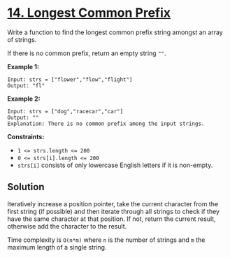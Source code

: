 # [14. Longest Common Prefix](https://leetcode.com/problems/longest-common-prefix/description/)

Write a function to find the longest common prefix string amongst an array of strings.

If there is no common prefix, return an empty string <code>""</code>.

**Example 1:**

```
Input: strs = ["flower","flow","flight"]
Output: "fl"
```

**Example 2:**

```
Input: strs = ["dog","racecar","car"]
Output: ""
Explanation: There is no common prefix among the input strings.
```

**Constraints:**

- <code>1 <= strs.length <= 200</code>
- <code>0 <= strs[i].length <= 200</code>
- <code>strs[i]</code> consists of only lowercase English letters if it is non-empty.

## Solution

Iteratively increase a position pointer, take the current character from the first string (if possible) and then iterate through all strings to check if they have the same character at that position. If not, return the current result, otherwise add the character to the result.

Time complexity is `O(n*m)` where `n` is the number of strings and `m` the maximum length of a single string.

